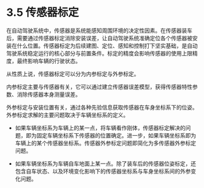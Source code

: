 # 3.5 传感器标定

在自动驾驶系统中，传感器是系统能感知周围环境的决定性因素。在传感器装车后，需要通过传感器标定消除安装误差，让自动驾驶系统准确定位各个传感器被安装在什么位置。传感器标定为后续建图、定位、感知和控制打下坚实基础，是自动驾驶系统稳定运行的核心部分与前置条件。标定的精度会影响传感器的使用上限精度，最终影响车辆的行驶状态。

从性质上说，传感器标定可以分为内参标定与外参标定。

内参标定主要与传感器有关，它可以通过建立传感器误差模型，获得传感器特性参数、消除传感器本身测量误差。

外参标定与安装位置有关，通过各种先验信息获取传感器在车身坐标系下的位姿。外参标定求解的主要问题取决于车辆坐标系的定义。

- 如果车辆坐标系为车辆上的某一点，将车辆看作刚体，传感器标定解决的问题，即为固定车辆坐标系下传感器的位置确定。进一步，如果车辆坐标系即为车辆上的某个传感器坐标系。传感器外参标定问题即简化为多传感器外参标定问题。

- 如果车辆坐标系为车辆自车地面上某一点。除了装车后的传感器位姿标定，还包含自车状态、以及环境变化影响下的传感器坐标系与车身坐标系间的外参变化问题。